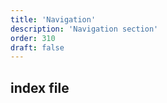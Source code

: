 ```yaml
---
title: 'Navigation'
description: 'Navigation section'
order: 310
draft: false
---
```


## index file
